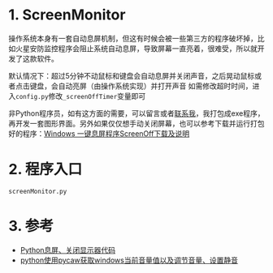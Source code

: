 # 1. ScreenMonitor

操作系统本身有一套自动息屏机制，但这有时候会被一些第三方的程序破坏掉，比如火星安防监控程序会阻止系统自动息屏，导致屏幕一直亮着，很难受，所以就开发了这款软件。

默认情况下：超过5分钟不动鼠标和键盘会自动息屏并关闭声音，之后晃动鼠标或者点击键盘，会自动亮屏（由操作系统实现）并打开声音
如需修改超时时间，进入`config.py`修改`_screenOffTimer`变量即可

非Python程序员，如有这方面的需要，可以留言或者[联系我](https://coco56.gitee.io/blog/about)，我打包成exe程序，再开发一套图形界面。另外如果仅仅想手动关闭屏幕，也可以参考下载并运行打包好的程序：[Windows 一键息屏程序ScreenOff下载及说明](https://coco56.blog.csdn.net/article/details/106956281)

# 2. 程序入口

`screenMonitor.py`

# 3. 参考
* [Python息屏、关闭显示器代码](https://coco56.blog.csdn.net/article/details/106964234)
* [python使用pycaw获取windows当前音量值以及调节音量、设置静音](https://coco56.blog.csdn.net/article/details/106962278)